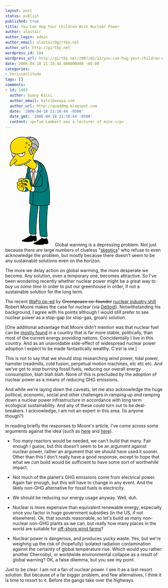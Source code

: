 ```yaml
---
layout: post
status: publish
published: true
title: You Can Hug Your Children With Nuclear Power
author: alastair
author_login: admin
author_email: alastair@girtby.net
author_url: http://girtby.net
wordpress_id: 184
wordpress_url: http://girtby.net/2007/02/21/you-can-hug-your-children-with-nuclear-power
date: 2006-04-18 21:10:44.000000000 -05:00
categories:
- Verisimilitude
tags: []
comments:
- id: 1403
  author: Sunny Kalsi
  author_email: kalsi@avaya.com
  author_url: http://quaddmg.blogspot.com
  date: '2006-04-18 21:10:44 -0500'
  date_gmt: '2006-04-18 21:10:44 -0500'
  content: <p>Tim Lambert was a lecturer of mine.</p>
---
```

<img src="/images/mrburns.png" height="358" width="159" alt="Picture of Montgomery Burns, from the Simpsons TV show" title="Picture used without permission of course" class="lede" />Global warming is a depressing problem. Not just because there are large numbers of clueless "[skeptics](http://scienceblogs.com/deltoid/global_warming/)" who refuse to even acknowledge the problem, but mostly because there doesn't seem to be any sustainable solutions even on the horizon.

The more we delay action on global warming, the more desperate we become. Any solution, even a temporary one, becomes attractive. So I've been wondering recently whether nuclear power might be a great way to *buy us some time* in order to put our greenhouse in order, if not a sustainable solution for the long term.

The recent [WaPo op-ed](http://www.washingtonpost.com/wp-dyn/content/article/2006/04/14/AR2006041401209.html) by <del>Greenpeace co-founder</del> [nuclear industry shill](http://www.sourcewatch.org/index.php?title=Patrick_Moore) Robert Moore makes the case for nuclear (via [Deltoid](http://scienceblogs.com/deltoid/2006/04/patrick_cofounder_of_greenpeac.php)). Notwithstanding his background, I agree with his points although I would still prefer to see nuclear power as a stop-gap (or stop-gas, groan) solution.

[One additional advantage that Moore didn't mention was that nuclear fuel can be [mostly found](http://en.wikipedia.org/wiki/Uranium#Uranium_exploration_and_mining) in a country that is far more stable, politically, than most of the current energy providing nations. Coincidentally I live in this country. And as an unavoidable side-effect of widespread nuclear power adoption I expect to be made fantastically wealthy. C'est la vie.]

This is not to say that we should stop researching wind power, tidal power, hamster treadmills, cold fusion, perpetual motion machines, etc etc etc. And we've got to stop burning fossil fuels, reducing our overall energy consumption, blah blah blah. None of this is precluded by the adoption of nuclear power as a means of reducing GHG emissions.

And while we're laying down the caveats, let me also acknowledge the huge political, economic, social and other challenges in ramping up *and* ramping down a nuclear power infrastructure in accordance with long term ecological sustainability. And any of these could turn out to be deal-breakers. I acknowledge, I am not an expert in this area. (Is anyone though?)

In reading briefly the responses to Moore's article, I've come across some arguments against the idea (such as [here](http://www.citizen.org/cmep/energy_enviro_nuclear/nuclear_power_plants/articles.cfm?ID=13872) and [here](http://gristmill.grist.org/story/2006/4/16/05244/7609)).

 * Too many reactors would be needed, we can't build that many. Fair enough I guess, but this doesn't seem to be an argument against nuclear power, rather an argument that we should have used it sooner. Other than this I don't really have a good response, except to hope that what we *can* build would be sufficient to have some sort of worthwhile impact.

 * Not much of the planet's GHG emissions come from electrical power. Again fair enough, but this will have to change in any event. And the likely non-GHG alternative for fossil fuels is electricity.

 * We should be reducing our energy usage anyway. Well, duh.

 * Nuclear is more expensive than equivalent renewable energy, especially once you factor in huge government subsidies (in the US, if not elsewhere). Ok, that sounds reasonable, so let's build as many non-nuclear non-GHG plants as we can, but really how many places in the world are suitable for [off-shore wind farms](http://msnbc.msn.com/id/8131404/)?

 * Nuclear power is dangerous, and produces yucky waste. Yes, but we're weighing up the risk of (hopefully) isolated radiation contamination against the certainty of global temperature rise. Which would you rather: another Chernobyl, or worldwide environmental collapse as a result of global warning? OK, a false dilemma, but you see my point.

Just to be clear: I am not a fan of nuclear power. I see it as a last-resort solution. But because of a far bigger problem, and few alternatives, I think it is time to resort to it. Before the gangs take over the highways.
